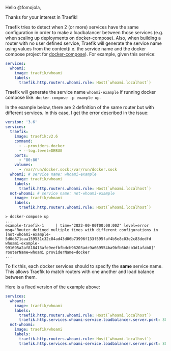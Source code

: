 Hello @fomojola,

Thanks for your interest in Traefik!

Traefik tries to detect when 2 (or more) services have the same configuration in order to make a loadbalancer between those services (e.g. when scaling up deployments on docker-compose).
Also, when building a router with no user defined service, Traefik will generate the service name using values from the context(i.e. the service name and the docker compose project for [docker-compose](https://github.com/traefik/traefik/blob/ba822acb23db3d620f6b3773ac9eff3e98ce313f/pkg/provider/docker/config.go#L414)).
For example, given this service:

```yaml
services:
  whoami:
    image: traefik/whoami
    labels:
      traefik.http.routers.whoami.rule: Host(`whoami.localhost`)
```

Traefik will generate the service name `whoami-example` if running docker compose like: `docker-compose -p example up`.

In the example below, there are 2 definition of the same router but with different services.
In this case, I get the error described in the issue:

```yaml
version: '3.6'
services:
  traefik:
    image: traefik:v2.6
    command:
      - --providers.docker
      - --log.level=DEBUG
    ports:
      - "80:80"
    volumes:
      - /var/run/docker.sock:/var/run/docker.sock
  whoami: # service name: whoami-example
    image: traefik/whoami
    labels:
      traefik.http.routers.whoami.rule: Host(`whoami.localhost`)
  not-whoami: # service name: not-whoami-example
    image: traefik/whoami
    labels:
      traefik.http.routers.whoami.rule: Host(`whoami.localhost`)
```
```
> docker-compose up
...
example-traefik-1     | time="2022-00-00T00:00:00Z" level=error msg="Router defined multiple times with different configurations in [not-whoami-example-5d0d871caa159531c32c84ad43d06b73996f133f595faf4b5e8c03e2c83dedfd whoami-example-991695a2af818413afe9eefbfbdcb96203adc9a669554ba9bfb6b8cb3d1afab8]" routerName=whoami providerName=docker
...
```

To fix this, each docker services should to specify the **same** service name.
This allows Traefik to match routers with one another and load balance between them.

Here is a fixed version of the example above:

```yaml
services:
  whoami:
    image: traefik/whoami
    labels:
      traefik.http.routers.whoami.rule: Host(`whoami.localhost`)
      traefik.http.services.whoami-service.loadbalancer.server.port: 80 # set the service name to whoami-service
  not-whoami:
    image: traefik/whoami
    labels:
      traefik.http.routers.whoami.rule: Host(`whoami.localhost`)
      traefik.http.services.whoami-service.loadbalancer.server.port: 80 # set the service name to whoami-service
```

